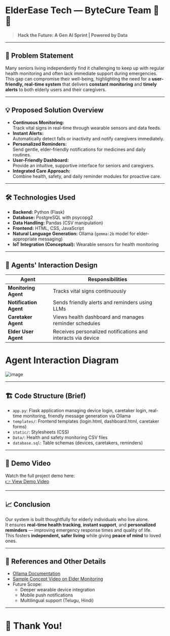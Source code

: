 

# ElderEase Tech — ByteCure Team 🧓💖

> **Hack the Future: A Gen AI Sprint | Powered by Data**

---

## 🚀 Problem Statement
Many seniors living independently find it challenging to keep up with regular health monitoring and often lack immediate support during emergencies.  
This gap can compromise their well-being, highlighting the need for a **user-friendly, real-time system** that delivers **constant monitoring** and **timely alerts** to both elderly users and their caregivers.

---

## 💡 Proposed Solution Overview
- **Continuous Monitoring:**  
  Track vital signs in real-time through wearable sensors and data feeds.
- **Instant Alerts:**  
  Automatically detect falls or inactivity and notify caregivers immediately.
- **Personalized Reminders:**  
  Send gentle, elder-friendly notifications for medicines and daily routines.
- **User-Friendly Dashboard:**  
  Provide an intuitive, supportive interface for seniors and caregivers.
- **Integrated Care Approach:**  
  Combine health, safety, and daily reminder modules for proactive care.

---

## 🛠 Technologies Used
- **Backend:** Python (Flask)
- **Database:** PostgreSQL with psycopg2
- **Data Handling:** Pandas (CSV manipulation)
- **Frontend:** HTML, CSS, JavaScript
- **Natural Language Generation:** Ollama (`gemma:2b` model for elder-appropriate messaging)
- **IoT Integration (Conceptual):** Wearable sensors for health monitoring

---

## 🧠 Agents' Interaction Design

| Agent              | Responsibilities                                    |
|--------------------|-----------------------------------------------------|
| **Monitoring Agent** | Tracks vital signs continuously |
| **Notification Agent** | Sends friendly alerts and reminders using LLMs |
| **Caretaker Agent** | Views health dashboard and manages reminder schedules |
| **Elder User Agent** | Receives personalized notifications and interacts via device |

# Agent Interaction Diagram
![image](https://github.com/user-attachments/assets/f6a858d2-044d-48ca-a6ab-dd2d186722bf)


---

## 🏗 Code Structure (Brief)
- `app.py`: Flask application managing device login, caretaker login, real-time monitoring, friendly message generation via Ollama
- `templates/`: Frontend templates (login.html, dashboard.html, caretaker forms)
- `static/`: Stylesheets (CSS)
- `Data/`: Health and safety monitoring CSV files
- `database.sql`: Table schemas (devices, caretakers, reminders)

---

## 🎥 Demo Video
Watch the full project demo here:  
[👉 View Demo Video](https://drive.google.com/file/d/1N5YK7TnQtogcvppLN48zK_yZ89GwquDJ/view?usp=sharing)

---

## 📈 Conclusion
Our system is built thoughtfully for elderly individuals who live alone.  
It ensures **real-time health tracking**, **instant support**, and **personalized reminders** — improving emergency response times and quality of life.  
This fosters **independent, safer living** while giving **peace of mind** to loved ones.

---

## 🔗 References and Other Details
- [Ollama Documentation](https://ollama.ai)
- [Sample Concept Video on Elder Monitoring](https://youtu.be/Lb5D892-2HY?si=oV9siVY9-MJ45sPb)
- Future Scope:
  - Deeper wearable device integration
  - Mobile push notifications
  - Multilingual support (Telugu, Hindi)

---

# 🙏 Thank You!
